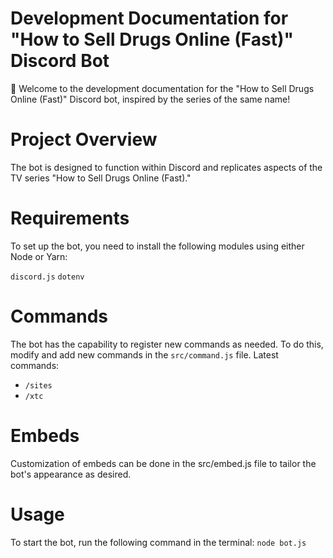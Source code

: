 # Development Documentation for "How to Sell Drugs Online (Fast)" Discord Bot

🚀 Welcome to the development documentation for the "How to Sell Drugs Online (Fast)" Discord bot, inspired by the series of the same name!

# Project Overview
The bot is designed to function within Discord and replicates aspects of the TV series "How to Sell Drugs Online (Fast)."

# Requirements
To set up the bot, you need to install the following modules using either Node or Yarn:

`discord.js`
`dotenv`

# Commands
The bot has the capability to register new commands as needed. To do this, modify and add new commands in the `src/command.js` file.
Latest commands:
- `/sites`
- `/xtc`

# Embeds
Customization of embeds can be done in the src/embed.js file to tailor the bot's appearance as desired.

# Usage
To start the bot, run the following command in the terminal:
`node bot.js`
